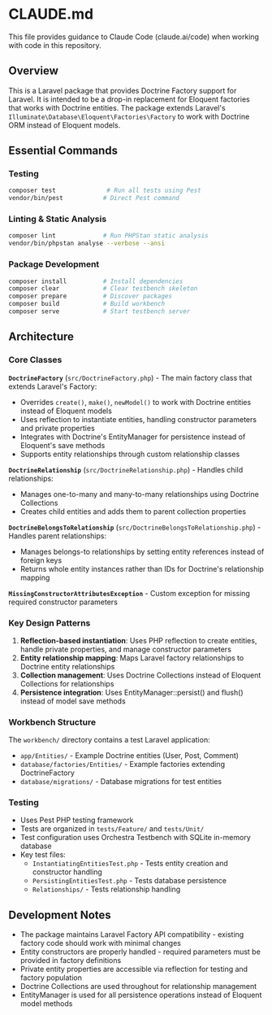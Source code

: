 # CLAUDE.md

This file provides guidance to Claude Code (claude.ai/code) when working with code in this repository.

## Overview

This is a Laravel package that provides Doctrine Factory support for Laravel. It is intended to be a drop-in replacement
for Eloquent factories that works with Doctrine entities. The package extends Laravel's
`Illuminate\Database\Eloquent\Factories\Factory` to work with Doctrine ORM instead of Eloquent models.

## Essential Commands

### Testing

```bash
composer test              # Run all tests using Pest
vendor/bin/pest           # Direct Pest command
```

### Linting & Static Analysis

```bash
composer lint             # Run PHPStan static analysis
vendor/bin/phpstan analyse --verbose --ansi
```

### Package Development

```bash
composer install          # Install dependencies
composer clear            # Clear testbench skeleton
composer prepare          # Discover packages
composer build            # Build workbench
composer serve            # Start testbench server
```

## Architecture

### Core Classes

**`DoctrineFactory`** (`src/DoctrineFactory.php`) - The main factory class that extends Laravel's Factory:

- Overrides `create()`, `make()`, `newModel()` to work with Doctrine entities instead of Eloquent models
- Uses reflection to instantiate entities, handling constructor parameters and private properties
- Integrates with Doctrine's EntityManager for persistence instead of Eloquent's save methods
- Supports entity relationships through custom relationship classes

**`DoctrineRelationship`** (`src/DoctrineRelationship.php`) - Handles child relationships:

- Manages one-to-many and many-to-many relationships using Doctrine Collections
- Creates child entities and adds them to parent collection properties

**`DoctrineBelongsToRelationship`** (`src/DoctrineBelongsToRelationship.php`) - Handles parent relationships:

- Manages belongs-to relationships by setting entity references instead of foreign keys
- Returns whole entity instances rather than IDs for Doctrine's relationship mapping

**`MissingConstructorAttributesException`** - Custom exception for missing required constructor parameters

### Key Design Patterns

1. **Reflection-based instantiation**: Uses PHP reflection to create entities, handle private properties, and manage
   constructor parameters
2. **Entity relationship mapping**: Maps Laravel factory relationships to Doctrine entity relationships
3. **Collection management**: Uses Doctrine Collections instead of Eloquent Collections for relationships
4. **Persistence integration**: Uses EntityManager::persist() and flush() instead of model save methods

### Workbench Structure

The `workbench/` directory contains a test Laravel application:

- `app/Entities/` - Example Doctrine entities (User, Post, Comment)
- `database/factories/Entities/` - Example factories extending DoctrineFactory
- `database/migrations/` - Database migrations for test entities

### Testing

- Uses Pest PHP testing framework
- Tests are organized in `tests/Feature/` and `tests/Unit/`
- Test configuration uses Orchestra Testbench with SQLite in-memory database
- Key test files:
    - `InstantiatingEntitiesTest.php` - Tests entity creation and constructor handling
    - `PersistingEntitiesTest.php` - Tests database persistence
    - `Relationships/` - Tests relationship handling

## Development Notes

- The package maintains Laravel Factory API compatibility - existing factory code should work with minimal changes
- Entity constructors are properly handled - required parameters must be provided in factory definitions
- Private entity properties are accessible via reflection for testing and factory population
- Doctrine Collections are used throughout for relationship management
- EntityManager is used for all persistence operations instead of Eloquent model methods
